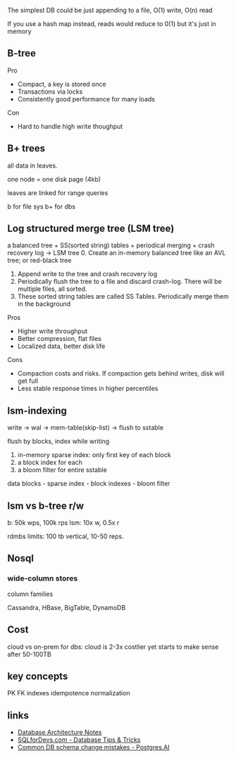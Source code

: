 ---
---



The simplest DB could be just appending to a file, O(1) write, O(n) read  

If you use a hash map instead, reads would reduce to 0(1) but it's just in memory 

## B-tree

Pro
- Compact, a key is stored once 
- Transactions via locks 
- Consistently good performance for many loads 

Con
- Hard to handle high write thoughput

## B+ trees 

all data in leaves. 

one node = one disk page (4kb)

leaves are linked for range queries 

b for file sys
b+ for dbs


## Log structured merge tree (LSM tree)

a balanced tree + SS(sorted string) tables + periodical merging + crash recovery log -> LSM tree 
0. Create an in-memory balanced tree like an AVL tree; or red-black tree
1. Append write to the tree and crash recovery log 
2. Periodically flush the tree to a file and discard crash-log. There will be multiple files, all sorted. 
3. These sorted string tables are called SS Tables. Periodically merge them in the background


Pros
- Higher write throughput 
- Better compression, flat files
- Localized data, better disk life

Cons
- Compaction costs and risks. If compaction gets behind writes, disk will get full 
- Less stable response times in higher percentiles 

## lsm-indexing

write -> wal -> mem-table(skip-list) -> flush to sstable 

flush by blocks, index while writing 
1. in-memory sparse index: only first key of each block 
2. a block index for each
3. a bloom filter for entire sstable 

data blocks - sparse index - block indexes - bloom filter 


## lsm vs b-tree r/w 

b: 50k wps, 100k rps
lsm: 10x w, 0.5x r 


rdmbs limits: 100 tb vertical, 10-50 reps. 


## Nosql 

### wide-column stores 

column families 

Cassandra, HBase, BigTable, DynamoDB



## Cost 

cloud vs on-prem for dbs: cloud is 2-3x costlier yet starts to make sense after 50-100TB


## key concepts 
PK
FK
indexes 
idempotence 
normalization 



## links 
- [Database Architecture Notes](https://architecturenotes.co/p/things-you-should-know-about-databases)
- [SQLforDevs.com - Database Tips & Tricks](https://sqlfordevs.com/tips)
- [Common DB schema change mistakes - Postgres.AI](https://postgres.ai/blog/20220525-common-db-schema-change-mistakes)
